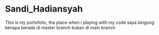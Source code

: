 # Sandi_Hadiansyah
This is my portofolio, the place when i playing with my code
saya bingung kenapa berada di master branch bukan di main branch
